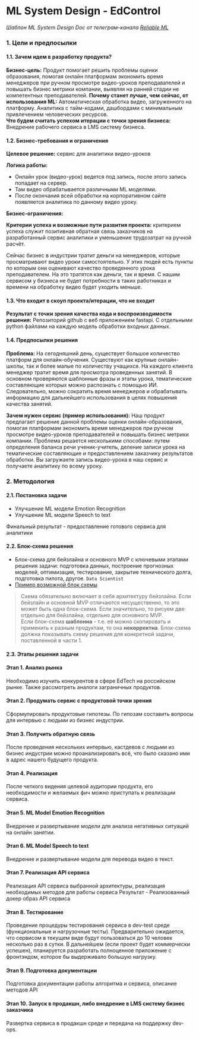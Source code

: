# ML System Design - EdControl

*Шаблон ML System Design Doc от телеграм-канала [Reliable ML](https://t.me/reliable_ml)*   


### 1. Цели и предпосылки 
#### 1.1. Зачем идем в разработку продукта?  

**Бизнес-цель:** Продукт помогает решить проблемы оценки образования, помогая онлайн платформам экономить время менеджеров при ручном просмотре видео-уроков преподавателей и повышать бизнес метрики компании, выявляя на ранней стадии не компетентных преподавателей. 
**Почему станет лучше, чем сейчас, от использования ML:** Автоматическая обработка видео, загруженного на платформу. Аналитика с тайм-кодами, дашбордами с минимальным привлечением человеческих ресурсов.  
**Что будем считать успехом итерации с точки зрения бизнеса:** Внедрение рабочего сервиса в LMS систему бизнеса. 

#### 1.2. Бизнес-требования и ограничения  
**Целевое решение:** сервис для аналитики видео-уроков

**Логика работы:**
- Онлайн урок (видео-урок) ведется под запись, после этого запись попадает на сервер.
- Там видео обрабатывается различными ML моделями.
- После окончания всей обработки на корпоративном сайте появляется аналитика по данному видео уроку.

**Бизнес-ограничения:**

**Критерии успеха и возможные пути развития проекта:** критерием успеха служит позитивная обратная связь заказчиков на разработанный сервис аналитики и уменьшение трудозатрат на ручной расчёт.

Сейчас бизнес в индустрии тратит деньги на менеджеров, которые просматривают видео уроки самостоятельно. У этих людей есть пункты по которым они оценивают качество проведенного урока преподавателем. На это тратятся как деньги, так и время. 
С нашим сервисом у бизнеса не будет потребности в таких работниках и времени на обработку видео будет уходить меньше.

#### 1.3. Что входит в скоуп проекта/итерации, что не входит   

**Результат с точки зрения качества кода и воспроизводимости решения:** Репозиторий github с веб приложением fastapi. С отдельными python файлами на каждую модель обработки входных данных.

#### 1.4. Предпосылки решения  

**Проблема:**
На сегодняшний день, существует большое количество платформ для онлайн-обучения. Существуют как крупные онлайн-школы, так и более малые по количеству учащихся. На каждого клиента менеджер тратит время для просмотра проведенных занятий. В основном проверяются шаблонные фразы и этапы урока, тематические составляющие которых можно распознать с помощью ИИ. Следовательно, можно сократить время менеджеров и обрабатывать информацию для дальнейшего использования в целях повышения качества занятий.

**Зачем нужен сервис (пример использования):**
Наш продукт предлагает решение данной проблемы оценки онлайн-образования, помогая платформам экономить время менеджеров при ручном просмотре видео-уроков преподавателей и повышать бизнес метрики компании. Проблема решается несколькими способами: путем определения баланса речи ученик-учитель, деление записи урока на тематические составляющие и предоставлением заказчику результатов обработки. Вы загружаете запись видео-урока в наш сервис и получаете аналитику по всему уроку. 

### 2. Методология  

#### 2.1. Постановка задачи  

- Улучшение ML модели Emotion Recognition
- Улучшение ML модели Speech to text

Финальный результат - предоставление готового сервиса для аналитики

#### 2.2. Блок-схема решения  

- Блок-схема для бейзлайна и основного MVP с ключевыми этапами решения задачи: подготовка данных, построение прогнозных моделей, оптимизация, тестирование, закрытие технического долга, подготовка пилота, другое. `Data Scientist`  
- [Пример возможной блок схемы](https://github.com/IrinaGoloshchapova/ml_system_design_doc_ru/blob/main/product_schema.png?raw=true)
> Схема обязательно включает в себя архитектуру бейзлайна. Если бейзлайн и основной MVP отличаются несущественно, то это может быть одна блок-схема. Если значительно, то рисуем две: отдельно для бейзлайна, отдельно для основного MVP.  
> Если блок-схема **шаблонна** - т.е. её можно скопировать и применить к разным продуктам, то она **некорректна**. Блок-схема должна показывать схему решения для конкретной задачи, поставленной в части 1.    

#### 2.3. Этапы решения задачи 

#### **Этап 1. Анализ рынка**

Необходимо изучить конкурентов в сфере EdTech на российском рынке. Также рассмотреть аналоги заграничных продуктов.

#### **Этап 2. Продумать сервис с продуктовой точки зрения**

Сформулировать продуктовые гипотезы. По гипозам составить вопросы для интервью с людьми из бизнес индустрии.

#### **Этап 3. Получить обратную связь**

После проведения нескольких интервью, кастдевов с людьми из бизнес индустрии можно проанализировать всё, что было сказано ими в адрес нашего будущего продукта. 

#### **Этап 4. Реализация**

После четкого видения целевой аудитории продукта, его необходимости и желаемых фич можно приступать к реализации сервиса.

#### **Этап 5. ML Model Emotion Recognition**

Внедрение и развертывание модели для анализа негативных ситуаций на онлайн занятии.

#### **Этап 6. ML Model Speech to text**

Внедрение и развертывание модели для перевода видео в текст.

#### **Этап 7. Реализация API сервиса**

Реализация API сервиса выбранной архитектуры, реализация необходимых методов для работы сервиса
Результат - Реализованный докер образ API сервиса 

#### **Этап 8. Тестирование**
Проведение процедуры тестирования сервиса в dev-test среде (функциональные и нагрузочные тесты). Предварительно ожидается, что сервисом в текущем виде будут пользоваться до 10 человек несколько раз в сутки. В дальнейшем (если проект будет коммерчески успешен), планируется разработать полноценное приложение с фронтэндом, которое бы выдерживало большую нагрузку. 

#### **Этап 9. Подготовка документации**
Подготовка документации работы алгоритма и сервиса, описание методов API
 
#### **Этап 10. Запуск в продакшн, либо внедрение в LMS систему бизнес заказчика**
Развертка сервиса в продакшн среде и передача на поддержку dev-ops.

